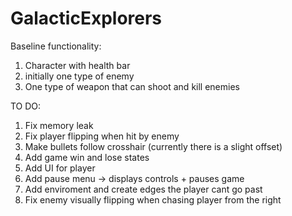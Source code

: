 # GalacticExplorers

Baseline functionality:

1. Character with health bar
2. initially one type of enemy
3. One type of weapon that can shoot and kill enemies

TO DO:
1. Fix memory leak
2. Fix player flipping when hit by enemy
3. Make bullets follow crosshair (currently there is a slight offset)
4. Add game win and lose states
5. Add UI for player
6. Add pause menu -> displays controls + pauses game
7. Add enviroment and create edges the player cant go past
8. Fix enemy visually flipping when chasing player from the right
